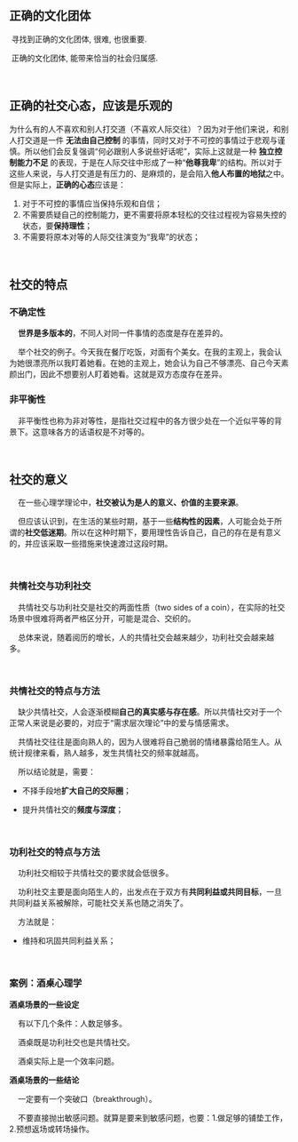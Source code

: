 ## 正确的文化团体

​    寻找到正确的文化团体, 很难, 也很重要. 

​    正确的文化团体, 能带来恰当的社会归属感. 

    

## 正确的社交心态，应该是乐观的

​    为什么有的人不喜欢和别人打交道（不喜欢人际交往）？因为对于他们来说，和别人打交道是一件 **无法由自己控制** 的事情，同时又对于不可控的事情过于悲观与谨慎。所以他们会反复强调“何必跟别人多说些好话呢”，实际上这就是一种 **独立控制能力不足** 的表现，于是在人际交往中形成了一种“**他尊我卑**”的结构。所以对于这些人来说，与人打交道是有压力的、是麻烦的，是会陷入**他人布置的地狱**之中。
​    但是实际上，**正确的心态**应该是：

1. 对于不可控的事情应当保持乐观和自信；
2. 不需要质疑自己的控制能力，更不需要将原本轻松的交往过程视为容易失控的状态，要**保持理性**；
3. 不需要将原本对等的人际交往演变为“我卑”的状态；

    

## 社交的特点

### 不确定性

    **世界是多版本的**，不同人对同一件事情的态度是存在差异的。

    举个社交的例子。今天我在餐厅吃饭，对面有个美女。在我的主观上，我会认为她很漂亮所以我盯着她看。在她的主观上，她会认为自己不够漂亮、自己今天素颜出门，因此不想要别人盯着她看。这就是双方态度存在差异。



### 非平衡性

    非平衡性也称为非对等性，是指社交过程中的各方很少处在一个近似平等的背景下。这意味各方的话语权是不对等的。

    

## 社交的意义

    在一些心理学理论中，**社交被认为是人的意义、价值的主要来源**。

    但应该认识到，在生活的某些时期，基于一些**结构性的因素**，人可能会处于所谓的**社交低迷期**。所以在这种时期下，要用理性告诉自己，自己的存在是有意义的，并应该采取一些措施来快速渡过这段时期。

    

### 共情社交与功利社交

    共情社交与功利社交是社交的两面性质（two sides of a coin），在实际的社交场景中很难将两者严格区分开，可能是混合、交织的。

    总体来说，随着阅历的增长，人的共情社交会越来越少，功利社交会越来越多。

    

### 共情社交的特点与方法

    ﻿缺少共情社交，人会逐渐模糊**自己的真实感与存在感**。所以共情社交对于一个正常人来说是必要的，对应于“需求层次理论”中的爱与情感需求。

    ﻿共情社交往往是面向熟人的，因为人很难将自己脆弱的情绪暴露给陌生人。﻿从统计规律来看，熟人越多，发生共情社交的频率就越高。

    ﻿所以结论就是，需要：

- 不择手段地**扩大自己的交际圈**；

- 提升共情社交的**频度与深度**；

    

### 功利社交的特点与方法

    功利社交相较于共情社交的要求就会低很多。

    功利社交主要是面向陌生人的，出发点在于双方有**共同利益或共同目标**，一旦共同利益关系被解除，可能社交关系也随之消失了。

    方法就是：

- 维持和巩固共同利益关系；

    

### 案例：酒桌心理学

**酒桌场景的一些设定**

    有以下几个条件：人数足够多。

    酒桌既是功利社交也是共情社交。

    酒桌实际上是一个效率问题。

**酒桌场景的一些结论**

    一定要有一个突破口（breakthrough）。

    不要直接抛出敏感问题。就算是要来到敏感问题，也要：1.做足够的铺垫工作，2.预想返场或转场操作。
